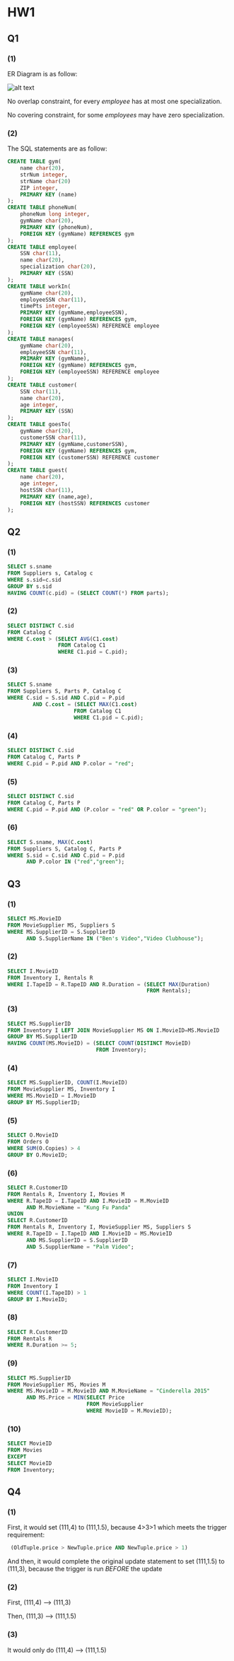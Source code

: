 # HW1 

## Q1

### (1) 

ER Diagram is as follow:

![alt text](.\q1.svg)

No overlap constraint, for every *employee* has at most one specialization.

No covering constraint, for some *employees* may have zero specialization.

### (2)

The SQL statements are as follow:

```sql
CREATE TABLE gym(
	name char(20),
	strNum integer,
	strName char(20)
	ZIP integer,
    PRIMARY KEY (name)
);
CREATE TABLE phoneNum(
	phoneNum long integer,
	gymName char(20),
	PRIMARY KEY (phoneNum),
	FOREIGN KEY (gymName) REFERENCES gym
);
CREATE TABLE employee(
    SSN char(11),
    name char(20),
    specialization char(20),
    PRIMARY KEY (SSN)
);
CREATE TABLE workIn(
    gymName char(20),
    employeeSSN char(11),
    timePts integer,
    PRIMARY KEY (gymName,employeeSSN),
    FOREIGN KEY (gymName) REFERENCES gym,
    FOREIGN KEY (employeeSSN) REFERENCE employee
);
CREATE TABLE manages(
    gymName char(20),
    employeeSSN char(11),
    PRIMARY KEY (gymName),
	FOREIGN KEY (gymName) REFERENCES gym,
    FOREIGN KEY (employeeSSN) REFERENCE employee
);
CREATE TABLE customer(
    SSN char(11),
    name char(20),
    age integer,
    PRIMARY KEY (SSN)
);
CREATE TABLE goesTo(
    gymName char(20),
    customerSSN char(11),
    PRIMARY KEY (gymName,customerSSN),
    FOREIGN KEY (gymName) REFERENCES gym,
    FOREIGN KEY (customerSSN) REFERENCE customer
);
CREATE TABLE guest(
    name char(20),
    age integer,
    hostSSN char(11),
    PRIMARY KEY (name,age),
    FOREIGN KEY (hostSSN) REFERENCES customer
);
```

## Q2
### (1)
```sql
SELECT s.sname
FROM Suppliers s, Catalog c
WHERE s.sid=c.sid
GROUP BY s.sid 
HAVING COUNT(c.pid) = (SELECT COUNT(*) FROM parts);
```
### (2)
```sql
SELECT DISTINCT C.sid
FROM Catalog C
WHERE C.cost > (SELECT AVG(C1.cost)
                FROM Catalog C1
                WHERE C1.pid = C.pid);
```
### (3)
```sql
SELECT S.sname
FROM Suppliers S, Parts P, Catalog C
WHERE C.sid = S.sid AND C.pid = P.pid
        AND C.cost = (SELECT MAX(C1.cost)
                     FROM Catalog C1
                     WHERE C1.pid = C.pid);
```
### (4)
```sql
SELECT DISTINCT C.sid
FROM Catalog C, Parts P
WHERE C.pid = P.pid AND P.color = "red";
```
### (5)
```sql
SELECT DISTINCT C.sid
FROM Catalog C, Parts P
WHERE C.pid = P.pid AND (P.color = "red" OR P.color = "green");
```
### (6)
```sql
SELECT S.sname, MAX(C.cost)
FROM Suppliers S, Catalog C, Parts P
WHERE S.sid = C.sid AND C.pid = P.pid 
      AND P.color IN ("red","green");
```
## Q3
### (1)
```sql
SELECT MS.MovieID
FROM MovieSupplier MS, Suppliers S
WHERE MS.SupplierID = S.SupplierID
      AND S.SupplierName IN ("Ben's Video","Video Clubhouse");
```
### (2)
```sql
SELECT I.MovieID
FROM Inventory I, Rentals R
WHERE I.TapeID = R.TapeID AND R.Duration = (SELECT MAX(Duration)
                                            FROM Rentals);
```
### (3)
```sql
SELECT MS.SupplierID
FROM Inventory I LEFT JOIN MovieSupplier MS ON I.MovieID=MS.MovieID
GROUP BY MS.SupplierID
HAVING COUNT(MS.MovieID) = (SELECT COUNT(DISTINCT MovieID)
                            FROM Inventory);
```
### (4)
```sql
SELECT MS.SupplierID, COUNT(I.MovieID)
FROM MovieSupplier MS, Inventory I
WHERE MS.MovieID = I.MovieID
GROUP BY MS.SupplierID;
```
### (5)
```sql
SELECT O.MovieID
FROM Orders O
WHERE SUM(O.Copies) > 4
GROUP BY O.MovieID;
```
### (6)
```sql
SELECT R.CustomerID
FROM Rentals R, Inventory I, Movies M
WHERE R.TapeID = I.TapeID AND I.MovieID = M.MovieID
      AND M.MovieName = "Kung Fu Panda"
UNION
SELECT R.CustomerID
FROM Rentals R, Inventory I, MovieSupplier MS, Suppliers S
WHERE R.TapeID = I.TapeID AND I.MovieID = MS.MovieID
      AND MS.SupplierID = S.SupplierID
      AND S.SupplierName = "Palm Video";
```
### (7)
```sql
SELECT I.MovieID
FROM Inventory I
WHERE COUNT(I.TapeID) > 1
GROUP BY I.MovieID;
```
### (8)
```sql
SELECT R.CustomerID
FROM Rentals R
WHERE R.Duration >= 5;
```
### (9)
```sql
SELECT MS.SupplierID
FROM MovieSupplier MS, Movies M
WHERE MS.MovieID = M.MovieID AND M.MovieName = "Cinderella 2015"
      AND MS.Price = MIN(SELECT Price
                         FROM MovieSupplier
                         WHERE MovieID = M.MovieID);
```
### (10)
```sql
SELECT MovieID
FROM Movies
EXCEPT
SELECT MovieID
FROM Inventory;
```
## Q4
### (1)
First, it would set (111,4) to (111,1.5), because 4>3>1 which meets the trigger requirement:
```sql
 (OldTuple.price > NewTuple.price AND NewTuple.price > 1)
 ```
 And then, it would complete the original update statement to set (111,1.5) to (111,3), because the trigger is run *BEFORE* the update
 ### (2)
 First, (111,4) --> (111,3)

 Then, (111,3) --> (111,1.5)
 ### (3)
It would only do (111,4) --> (111,1.5)